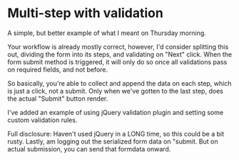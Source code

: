 # Multi-step with validation

A simple, but better example of what I meant on Thursday morning. 

Your workflow is already mostly correct, however, I'd consider splitting this out, dividing the form into its steps, and validating on "Next" click. When the form submit method is triggered, it will only do so once all validations pass on required fields, and not before. 

So basically, you're able to collect and append the data on each step, which is just a click, not a submit. Only when we've gotten to the last step, does the actual "Submit" button render. 

I've added an example of using jQuery validation plugin and setting some custom validation rules. 

Full disclosure: Haven't used jQuery in a LONG time, so this could be a bit rusty. Lastly, am logging out the serialized form data on "submit. But on actual submission, you can send that formdata onward. 